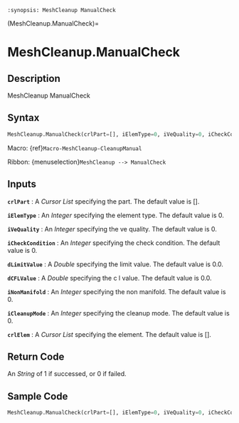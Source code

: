```{module} MeshCleanup.ManualCheck()
:synopsis: MeshCleanup ManualCheck
```

(MeshCleanup.ManualCheck)=

# MeshCleanup.ManualCheck

## Description

MeshCleanup ManualCheck

## Syntax

```python
MeshCleanup.ManualCheck(crlPart=[], iElemType=0, iVeQuality=0, iCheckCondition=0, dLimitValue=0.0, dCFLValue=0.0, iNonManifold=0, iCleanupMode=0, crlElem=[])
```

Macro: {ref}`Macro-MeshCleanup-CleanupManual`

Ribbon: {menuselection}`MeshCleanup --> ManualCheck`

## Inputs

**`crlPart`**
: A _Cursor List_ specifying the part. The default value is [].

**`iElemType`**
: An _Integer_ specifying the element type. The default value is 0.

**`iVeQuality`**
: An _Integer_ specifying the ve quality. The default value is 0.

**`iCheckCondition`**
: An _Integer_ specifying the check condition. The default value is 0.

**`dLimitValue`**
: A _Double_ specifying the limit value. The default value is 0.0.

**`dCFLValue`**
: A _Double_ specifying the c l value. The default value is 0.0.

**`iNonManifold`**
: An _Integer_ specifying the non manifold. The default value is 0.

**`iCleanupMode`**
: An _Integer_ specifying the cleanup mode. The default value is 0.

**`crlElem`**
: A _Cursor List_ specifying the element. The default value is [].

## Return Code

An _String_ of 1 if successed, or 0 if failed.

## Sample Code

```python
MeshCleanup.ManualCheck(crlPart=[], iElemType=0, iVeQuality=0, iCheckCondition=0, dLimitValue=0.0, dCFLValue=0.0, iNonManifold=0, iCleanupMode=0, crlElem=[])
```

